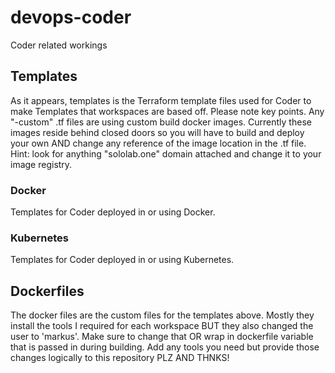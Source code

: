 # devops-coder
Coder related workings

## Templates

As it appears, templates is the Terraform template files used for Coder to make Templates that workspaces are based off. Please note key points. Any "-custom" .tf files are using custom build docker images. Currently these images reside behind closed doors so you will have to build and deploy your own AND change any reference of the image location in the .tf file. Hint: look for anything "sololab.one" domain attached and change it to your image registry.

### Docker

Templates for Coder deployed in or using Docker.

### Kubernetes

Templates for Coder deployed in or using Kubernetes.

## Dockerfiles

The docker files are the custom files for the templates above. Mostly they install the tools I required for each workspace BUT they also changed the user to 'markus'. Make sure to change that OR wrap in dockerfile variable that is passed in during building. Add any tools you need but provide those changes logically to this repository PLZ AND THNKS!